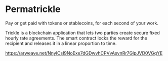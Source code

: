 # Permatrickle
Pay or get paid with tokens or stablecoins, for each second of your work.

Trickle is a blockchain application that lets two parties create secure fixed hourly rate agreements. The smart contract locks the reward for the recipient and releases it in a linear proportion to time.

https://arweave.net/NnyICsI9NoExe7dGDwvhCPVvAsvnRr7GlpJVD0VGqYE
